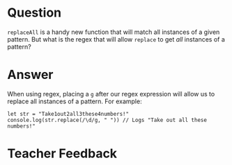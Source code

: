 # Question
`replaceAll` is a handy new function that will match all instances of a given pattern. But what is the regex that will allow `replace` to get *all* instances of a pattern?

# Answer
When using regex, placing a `g` after our regex expression will allow us to replace all instances of a pattern. For example:
```
let str = "Take1out2all3these4numbers!"
console.log(str.replace(/\d/g, " ")) // Logs "Take out all these numbers!"
```
# Teacher Feedback